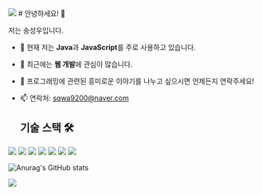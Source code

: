 <img src="https://capsule-render.vercel.app/api?type=waving&color=BDBDC8&height=150&section=header" />
# 안녕하세요! 👋

저는 송성우입니다.

- 🌱 현재 저는 **Java**과 **JavaScript**를 주로 사용하고 있습니다.
- 🔭 최근에는 **웹 개발**에 관심이 많습니다.
- 💬 프로그래밍에 관련된 흥미로운 이야기를 나누고 싶으시면 언제든지 연락주세요!
- 📫 연락처: sqwa9200@naver.com

  ## 기술 스택 🛠

![](https://img.shields.io/badge/Python-3776AB?style=flat-square&logo=python&logoColor=white)
![](https://img.shields.io/badge/JavaScript-F7DF1E?style=flat-square&logo=javascript&logoColor=black)
![](https://img.shields.io/badge/React-61DAFB?style=flat-square&logo=react&logoColor=white)
![](https://img.shields.io/badge/Node.js-339933?style=flat-square&logo=nodedotjs&logoColor=white)
![](https://img.shields.io/badge/Express.js-000000?style=flat-square&logo=express&logoColor=white)
![](https://img.shields.io/badge/MongoDB-47A248?style=flat-square&logo=mongodb&logoColor=white)
![](https://img.shields.io/badge/Django-092E20?style=flat-square&logo=django&logoColor=white)


![Anurag's GitHub stats](https://github-readme-stats.vercel.app/api?username=songsungwoo97&show_icons=true&theme=tokyonight)

<img src="https://capsule-render.vercel.app/api?type=waving&color=BDBDC8&height=150&section=footer" />
